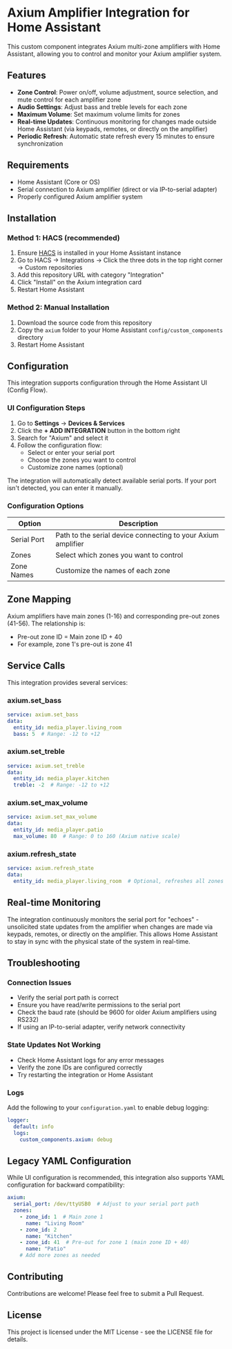 # Axium Amplifier Integration for Home Assistant

This custom component integrates Axium multi-zone amplifiers with Home Assistant, allowing you to control and monitor your Axium amplifier system.

## Features

- **Zone Control**: Power on/off, volume adjustment, source selection, and mute control for each amplifier zone
- **Audio Settings**: Adjust bass and treble levels for each zone
- **Maximum Volume**: Set maximum volume limits for zones
- **Real-time Updates**: Continuous monitoring for changes made outside Home Assistant (via keypads, remotes, or directly on the amplifier)
- **Periodic Refresh**: Automatic state refresh every 15 minutes to ensure synchronization

## Requirements

- Home Assistant (Core or OS)
- Serial connection to Axium amplifier (direct or via IP-to-serial adapter)
- Properly configured Axium amplifier system

## Installation

### Method 1: HACS (recommended)

1. Ensure [HACS](https://hacs.xyz/) is installed in your Home Assistant instance
2. Go to HACS → Integrations → Click the three dots in the top right corner → Custom repositories
3. Add this repository URL with category "Integration"
4. Click "Install" on the Axium integration card
5. Restart Home Assistant

### Method 2: Manual Installation

1. Download the source code from this repository
2. Copy the `axium` folder to your Home Assistant `config/custom_components` directory
3. Restart Home Assistant

## Configuration

This integration supports configuration through the Home Assistant UI (Config Flow).

### UI Configuration Steps

1. Go to **Settings** → **Devices & Services**
2. Click the **+ ADD INTEGRATION** button in the bottom right
3. Search for "Axium" and select it
4. Follow the configuration flow:
   - Select or enter your serial port
   - Choose the zones you want to control
   - Customize zone names (optional)

The integration will automatically detect available serial ports. If your port isn't detected, you can enter it manually.

### Configuration Options

| Option | Description |
|--------|-------------|
| Serial Port | Path to the serial device connecting to your Axium amplifier |
| Zones | Select which zones you want to control |
| Zone Names | Customize the names of each zone |

## Zone Mapping

Axium amplifiers have main zones (1-16) and corresponding pre-out zones (41-56). The relationship is:
- Pre-out zone ID = Main zone ID + 40
- For example, zone 1's pre-out is zone 41

## Service Calls

This integration provides several services:

### axium.set_bass
```yaml
service: axium.set_bass
data:
  entity_id: media_player.living_room
  bass: 5  # Range: -12 to +12
```

### axium.set_treble
```yaml
service: axium.set_treble
data:
  entity_id: media_player.kitchen
  treble: -2  # Range: -12 to +12
```

### axium.set_max_volume
```yaml
service: axium.set_max_volume
data:
  entity_id: media_player.patio
  max_volume: 80  # Range: 0 to 160 (Axium native scale)
```

### axium.refresh_state
```yaml
service: axium.refresh_state
data:
  entity_id: media_player.living_room  # Optional, refreshes all zones if omitted
```

## Real-time Monitoring

The integration continuously monitors the serial port for "echoes" - unsolicited state updates from the amplifier when changes are made via keypads, remotes, or directly on the amplifier. This allows Home Assistant to stay in sync with the physical state of the system in real-time.

## Troubleshooting

### Connection Issues
- Verify the serial port path is correct
- Ensure you have read/write permissions to the serial port
- Check the baud rate (should be 9600 for older Axium amplifiers using RS232)
- If using an IP-to-serial adapter, verify network connectivity

### State Updates Not Working
- Check Home Assistant logs for any error messages
- Verify the zone IDs are configured correctly
- Try restarting the integration or Home Assistant

### Logs
Add the following to your `configuration.yaml` to enable debug logging:

```yaml
logger:
  default: info
  logs:
    custom_components.axium: debug
```

## Legacy YAML Configuration

While UI configuration is recommended, this integration also supports YAML configuration for backward compatibility:

```yaml
axium:
  serial_port: /dev/ttyUSB0  # Adjust to your serial port path
  zones:
    - zone_id: 1  # Main zone 1
      name: "Living Room"
    - zone_id: 2
      name: "Kitchen"
    - zone_id: 41  # Pre-out for zone 1 (main zone ID + 40)
      name: "Patio"
    # Add more zones as needed
```

## Contributing

Contributions are welcome! Please feel free to submit a Pull Request.

## License

This project is licensed under the MIT License - see the LICENSE file for details. 